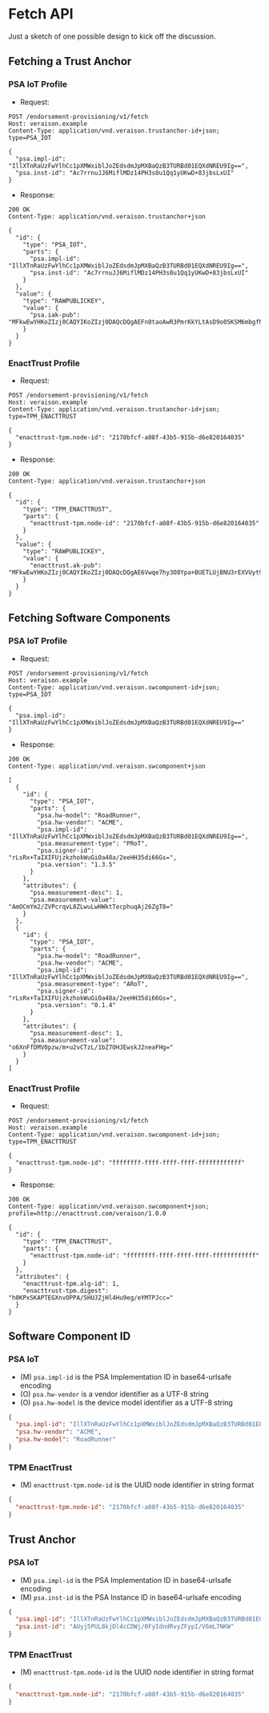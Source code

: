 # Fetch API

Just a sketch of one possible design to kick off the discussion.

## Fetching a Trust Anchor

### PSA IoT Profile

* Request:

```HTTP
POST /endorsement-provisioning/v1/fetch
Host: veraison.example
Content-Type: application/vnd.veraison.trustanchor-id+json; type=PSA_IOT

{
  "psa.impl-id": "IllXTnRaUzFwYlhCc1pXMWxiblJoZEdsdmJpMXBaQzB3TURBd01EQXdNREU9Ig==",
  "psa.inst-id": "Ac7rrnuJJ6MiflMDz14PH3s0u1Qq1yUKwD+83jbsLxUI"
}
```

* Response:

```http
200 OK
Content-Type: application/vnd.veraison.trustanchor+json

{
  "id": {
    "type": "PSA_IOT",
    "parts": {
      "psa.impl-id": "IllXTnRaUzFwYlhCc1pXMWxiblJoZEdsdmJpMXBaQzB3TURBd01EQXdNREU9Ig==",
      "psa.inst-id": "Ac7rrnuJJ6MiflMDz14PH3s0u1Qq1yUKwD+83jbsLxUI"
    }
  },
  "value": {
    "type": "RAWPUBLICKEY",
    "value": {
      "psa.iak-pub": "MFkwEwYHKoZIzj0CAQYIKoZIzj0DAQcDQgAEFn0taoAwR3PmrKkYLtAsD9o05KSM6mbgfNCgpuL0g6VpTHkZl73wk5BDxoV7n+Oeee0iIqkW3HMZT3ETiniJdg=="
    }
  }
}
```

### EnactTrust Profile

* Request:

```HTTP
POST /endorsement-provisioning/v1/fetch
Host: veraison.example
Content-Type: application/vnd.veraison.trustanchor-id+json; type=TPM_ENACTTRUST

{
  "enacttrust-tpm.node-id": "2170bfcf-a08f-43b5-915b-d6e820164035"
}
```

* Response:

```http
200 OK
Content-Type: application/vnd.veraison.trustanchor+json

{
  "id": {
    "type": "TPM_ENACTTRUST",
    "parts": {
      "enacttrust-tpm.node-id": "2170bfcf-a08f-43b5-915b-d6e820164035"
    }
  },
  "value": {
    "type": "RAWPUBLICKEY",
    "value": {
      "enacttrust.ak-pub": "MFkwEwYHKoZIzj0CAQYIKoZIzj0DAQcDQgAE6Vwqe7hy3O8Ypa+BUETLUjBNU3rEXVUyt9XHR7HJWLG7XTKQd9i1kVRXeBPDLFnfYru1/euxRnJM7H9UoFDLdA=="
    }
  }
}
```

## Fetching Software Components

### PSA IoT Profile

* Request:

```http
POST /endorsement-provisioning/v1/fetch
Host: veraison.example
Content-Type: application/vnd.veraison.swcomponent-id+json; type=PSA_IOT

{
  "psa.impl-id": "IllXTnRaUzFwYlhCc1pXMWxiblJoZEdsdmJpMXBaQzB3TURBd01EQXdNREU9Ig=="
}
```

* Response:

```http
200 OK
Content-Type: application/vnd.veraison.swcomponent+json

[
  {
    "id": {
      "type": "PSA_IOT",
      "parts": {
        "psa.hw-model": "RoadRunner",
        "psa.hw-vendor": "ACME",
        "psa.impl-id": "IllXTnRaUzFwYlhCc1pXMWxiblJoZEdsdmJpMXBaQzB3TURBd01EQXdNREU9Ig==",
        "psa.measurement-type": "PRoT",
        "psa.signer-id": "rLsRx+TaIXIFUjzkzhokWuGiOa48a/2eeHH35di66Gs=",
        "psa.version": "1.3.5"
      }
    },
    "attributes": {
      "psa.measurement-desc": 1,
      "psa.measurement-value": "AmOCmYm2/ZVPcrqvL8ZLwuLwHWktTecphuqAj26ZgT8="
    }
  },
  {
    "id": {
      "type": "PSA_IOT",
      "parts": {
        "psa.hw-model": "RoadRunner",
        "psa.hw-vendor": "ACME",
        "psa.impl-id": "IllXTnRaUzFwYlhCc1pXMWxiblJoZEdsdmJpMXBaQzB3TURBd01EQXdNREU9Ig==",
        "psa.measurement-type": "ARoT",
        "psa.signer-id": "rLsRx+TaIXIFUjzkzhokWuGiOa48a/2eeHH35di66Gs=",
        "psa.version": "0.1.4"
      }
    },
    "attributes": {
      "psa.measurement-desc": 1,
      "psa.measurement-value": "o6XnFfDMV0pzw/m+u2vCTzL/1bZ7OHJEwskJ2neaFHg="
    }
  }
]
```

### EnactTrust Profile

* Request:

```http
POST /endorsement-provisioning/v1/fetch
Host: veraison.example
Content-Type: application/vnd.veraison.swcomponent-id+json; type=TPM_ENACTTRUST

{
  "enacttrust-tpm.node-id": "ffffffff-ffff-ffff-ffff-ffffffffffff"
}
```

* Response:

```http
200 OK
Content-Type: application/vnd.veraison.swcomponent+json; profile=http://enacttrust.com/veraison/1.0.0

{
  "id": {
    "type": "TPM_ENACTTRUST",
    "parts": {
      "enacttrust-tpm.node-id": "ffffffff-ffff-ffff-ffff-ffffffffffff"
    }
  },
  "attributes": {
    "enacttrust-tpm.alg-id": 1,
    "enacttrust-tpm.digest": "h0KPxSKAPTEGXnvOPPA/5HUJZjHl4Hu9eg/eYMTPJcc="
  }
}
```

## Software Component ID

### PSA IoT

* (M) `psa.impl-id` is the PSA Implementation ID in base64-urlsafe encoding
* (O) `psa.hw-vendor` is a vendor identifier as a UTF-8 string
* (O) `psa.hw-model` is the device model identifier as a UTF-8 string

```json
{
  "psa.impl-id": "IllXTnRaUzFwYlhCc1pXMWxiblJoZEdsdmJpMXBaQzB3TURBd01EQXdNREU9Ig==",
  "psa.hw-vendor": "ACME",
  "psa.hw-model": "RoadRunner"
}
```

### TPM EnactTrust

* (M) `enacttrust-tpm.node-id` is the UUID node identifier in string format

```json
{
  "enacttrust-tpm.node-id": "2170bfcf-a08f-43b5-915b-d6e820164035"
}
```

## Trust Anchor

### PSA IoT

* (M) `psa.impl-id` is the PSA Implementation ID in base64-urlsafe encoding
* (M) `psa.inst-id` is the PSA Instance ID in base64-urlsafe encoding

```json
{
  "psa.impl-id": "IllXTnRaUzFwYlhCc1pXMWxiblJoZEdsdmJpMXBaQzB3TURBd01EQXdNREU9Ig==",
  "psa.inst-id": "AUyj5PUL8kjDl4cCDWj/0FyIdndRvyZFypI/V6mL7NKW"
}
```

### TPM EnactTrust

* (M) `enacttrust-tpm.node-id` is the UUID node identifier in string format

```json
{
  "enacttrust-tpm.node-id": "2170bfcf-a08f-43b5-915b-d6e820164035"
}
```
